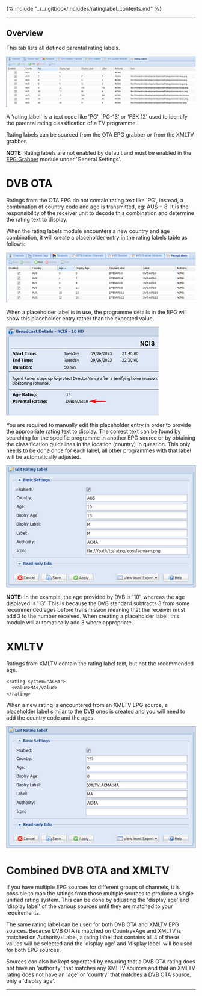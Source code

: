 {% include "../../.gitbook/includes/ratinglabel_contents.md" %}

---

## Overview

This tab lists all defined parental rating labels.

!['Complete rating labels list'](../../.gitbook/assets/doc/ratinglabel/rating_labels_complete.png)

A 'rating label' is a text code like 'PG', 'PG-13' or 'FSK 12' used to identify the parental rating classification of a TV programme.

Rating labels can be sourced from the OTA EPG grabber or from the XMLTV grabber.

**NOTE:** Rating labels are not enabled by default and must be enabled in the [EPG Grabber](class/epggrab) module under 'General Settings'.


# DVB OTA

Ratings from the OTA EPG do not contain rating text like 'PG', instead, a combination of country code and age is transmitted, eg: AUS + 8.  It is the responsibility of the receiver unit to decode this combination and determine the rating text to display.

When the rating labels module encounters a new country and age combination, it will create a placeholder entry in the rating labels table as follows:

!['Newly learned rating labels list'](../../.gitbook/assets/doc/ratinglabel/rating_labels_learned.png)

When a placeholder label is in use, the programme details in the EPG will show this placeholder entry rather than the expected value.

!['EPG with placeholder rating'](../../.gitbook/assets/doc/ratinglabel/epg_placeholder.png)

You are required to manually edit this placeholder entry in order to provide the appropriate rating text to display.  The correct text can be found by searching for the specific programme in another EPG source or by obtaining the classification guidelines in the location (country) in question.  This only needs to be done once for each label, all other programmes with that label will be automatically adjusted.

!['Updated rating label details'](../../.gitbook/assets/doc/ratinglabel/updated_label.png)

**NOTE:** In the example, the age provided by DVB is '10', whereas the age displayed is '13'.  This is because the DVB standard subtracts 3 from some recommended ages before transmission meaning that the receiver must add 3 to the number received.  When creating a placeholder label, this module will automatically add 3 where appropriate.


# XMLTV

Ratings from XMLTV contain the rating label text, but not the recommended age.
```
<rating system="ACMA">
  <value>MA</value>
</rating>
```

When a new rating is encountered from an XMLTV EPG source, a placeholder label similar to the DVB ones is created and you will need to add the country code and the ages.

!['Rating label learned from xmltv'](../../.gitbook/assets/doc/ratinglabel/xmltv_learned.png)

# Combined DVB OTA and XMLTV

If you have multiple EPG sources for different groups of channels, it is possible to map the ratings from those multiple sources to produce a single unified rating system.  This can be done by adjusting the 'display age' and 'display label' of the various sources until they are matched to your requirements.

The same rating label can be used for both DVB OTA and XMLTV EPG sources.  Because DVB OTA is matched on Country+Age and XMLTV is matched on Authority+Label, a rating label that contains all 4 of these values will be selected and the 'display age' and 'display label' will be used for both EPG sources.

Sources can also be kept seperated by ensuring that a DVB OTA rating does not have an 'authority' that matches any XMLTV sources and that an XMLTV rating does not have an 'age' or 'country' that matches a DVB OTA source, only a 'display age'.


---
